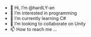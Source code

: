 - 👋 Hi, I’m @hardLY-an
- 👀 I’m interested in programming
- 🌱 I’m currently learning C#
- 💞️ I’m looking to collaborate on Unity
- 📫 How to reach me ...

<!---
hardLY-an/hardLY-an is a ✨ special ✨ repository because its `README.md` (this file) appears on your GitHub profile.
You can click the Preview link to take a look at your changes.
--->
